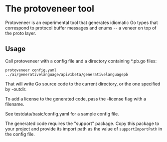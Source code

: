 # The protoveneer tool

Protoveneer is an experimental tool that generates idiomatic Go types that
correspond to protocol buffer messages and enums -- a veneer on top of the proto
layer.

## Usage

Call protoveneer with a config file and a directory containing *.pb.go files:

    protoveneer config.yaml ../ai/generativelanguage/apiv1beta/generativelanguagepb

That will write Go source code to the current directory, or the one specified by -outdir.

To add a license to the generated code, pass the -license flag with a filename.

See testdata/basic/config.yaml for a sample config file.

The generated code requires the "support" package. Copy this package to your
project and provide its import path as the value of `supportImportPath` in the
config file.
